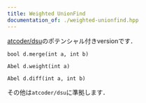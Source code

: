 ```yaml
---
title: Weighted UnionFind
documentation_of: ./weighted-unionfind.hpp
---
```


[atcoder/dsu](https://github.com/atcoder/ac-library/blob/master/atcoder/dsu.hpp)のポテンシャル付きversionです．

```bool d.merge(int a, int b)```

```Abel d.weight(int a)```

```Abel d.diff(int a, int b)```

その他は`atcoder/dsu`に準拠します．